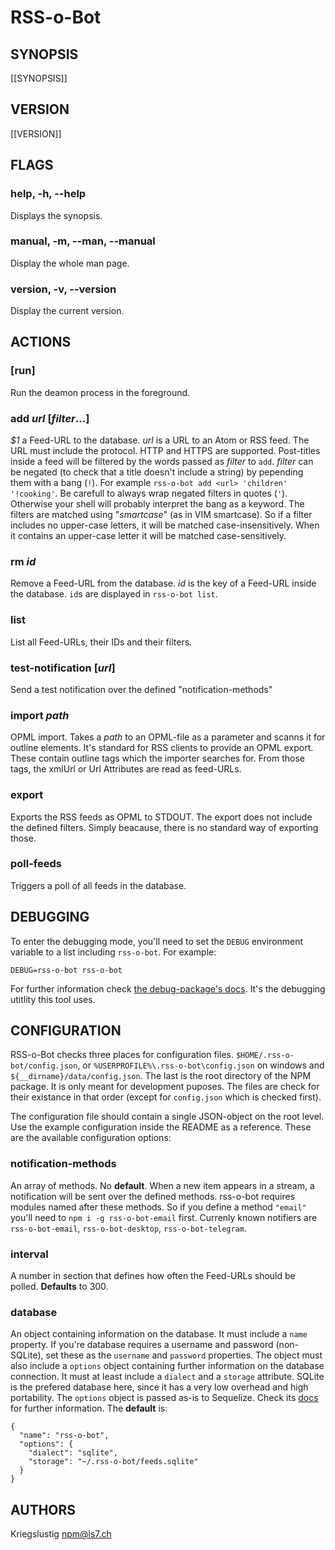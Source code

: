 # RSS-o-Bot

## SYNOPSIS
[[SYNOPSIS]]

## VERSION
[[VERSION]]

## FLAGS

### help, -h, --help
Displays the synopsis.

### manual, -m, --man, --manual
Display the whole man page.

### version, -v, --version
Display the current version.

## ACTIONS
### [run]
Run the deamon process in the foreground.

### add _url_ [_filter_...]
_$1_ a Feed-URL to the database. _url_ is a URL to an Atom or RSS feed. The URL must include the protocol. HTTP and HTTPS are supported. Post-titles inside a feed will be filtered by the words passed as _filter_ to `add`. _filter_ can be negated (to check that a title doesn't include a string) by pepending them with a bang (`!`). For example `rss-o-bot add <url> 'children' '!cooking'`. Be carefull to always wrap negated filters in quotes (`'`). Otherwise your shell will probably interpret the bang as a keyword. The filters are matched using "_smartcase_" (as in VIM smartcase). So if a filter includes no upper-case letters, it will be matched case-insensitively. When it contains an upper-case letter it will be matched case-sensitively.

### rm _id_
Remove a Feed-URL from the database. _id_ is the key of a Feed-URL inside the database. `id`s are displayed in `rss-o-bot list`.

### list
List all Feed-URLs, their IDs and their filters.

### test-notification [_url_]
Send a test notification over the defined "notification-methods"

### import _path_
OPML import. Takes a _path_ to an OPML-file as a parameter and scanns it for outline elements. It's standard for RSS clients to provide an OPML export. These contain outline tags which the importer searches for. From those tags, the xmlUrl or Url Attributes are read as feed-URLs.

### export
Exports the RSS feeds as OPML to STDOUT. The export does not include the defined filters. Simply beacause, there is no standard way of exporting those.

### poll-feeds
Triggers a poll of all feeds in the database.

## DEBUGGING
To enter the debugging mode, you'll need to set the `DEBUG` environment variable to a list including `rss-o-bot`. For example:

```
DEBUG=rss-o-bot rss-o-bot
```

For further information check [the debug-package's docs](https://www.npmjs.com/package/debug). It's the debugging utitlity this tool uses.

## CONFIGURATION
RSS-o-Bot checks three places for configuration files. `$HOME/.rss-o-bot/config.json`, or `%USERPROFILE%\.rss-o-bot\config.json` on windows and `${__dirname}/data/config.json`. The last is the root directory of the NPM package. It is only meant for development puposes. The files are check for their existance in that order (except for `config.json` which is checked first).

The configuration file should contain a single JSON-object on the root level. Use the example configuration inside the README as a reference. These are the available configuration options:

### notification-methods
An array of methods. No **default**. When a new item appears in a stream, a notification will be sent over the defined methods. rss-o-bot requires modules named after these methods. So if you define a method `"email"` you'll need to `npm i -g rss-o-bot-email` first. Currenly known notifiers are `rss-o-bot-email`, `rss-o-bot-desktop`, `rss-o-bot-telegram`.

### interval
A number in section that defines how often the Feed-URLs should be polled. **Defaults** to 300.

### database
An object containing information on the database. It must include a `name` property. If you're database requires a username and password (non-SQLite), set these as the `username` and `password` properties. The object must also include a `options` object containing further information on the database connection. It must at least include a `dialect` and a `storage` attribute. SQLite is the prefered database here, since it has a very low overhead and high portability. The `options` object is passed as-is to Sequelize. Check its [docs](http://sequelize.readthedocs.io/en/latest/api/sequelize/) for further information. The **default** is:

```
{
  "name": "rss-o-bot",
  "options": {
    "dialect": "sqlite",
    "storage": "~/.rss-o-bot/feeds.sqlite"
  }
}
```

## AUTHORS
Kriegslustig <npm@ls7.ch>

